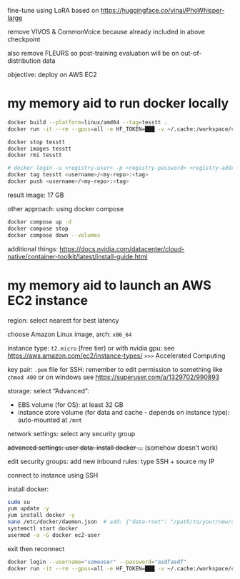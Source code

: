 fine-tune using LoRA based on https://huggingface.co/vinai/PhoWhisper-large

remove VIVOS & CommonVoice because already included in above checkpoint

also remove FLEURS so post-training evaluation will be on out-of-distribution data

objective: deploy on AWS EC2

#  my memory aid to run docker locally

```bash
docker build --platform=linux/amd64 --tag=tesstt .
docker run -it --rm --gpus=all -e HF_TOKEN=███ -v ~/.cache:/workspace/cache -v ~/coder/whisper:/workspace/my-whisper-lora tesstt train.py --help

docker stop tesstt
docker images tesstt
docker rmi tesstt

# docker login -u <registry-user> -p <registry-password> <registry-address>
docker tag tesstt <username>/<my-repo>:<tag>
docker push <username>/<my-repo>:<tag>
```
result image: 17 GB

other approach: using docker compose
```bash
docker compose up -d
docker compose stop
docker compose down --volumes
```
additional things: https://docs.nvidia.com/datacenter/cloud-native/container-toolkit/latest/install-guide.html

# my memory aid to launch an AWS EC2 instance

region: select nearest for best latency

choose Amazon Linux image, arch: `x86_64`

instance type: `t2.micro` (free tier) or with nvidia gpu: see https://aws.amazon.com/ec2/instance-types/ `>>>` Accelerated Computing

key pair: `.pem` file for SSH: remember to edit permission to something like `chmod 400` or on windows see https://superuser.com/a/1329702/990893

storage: select “Advanced”:
- EBS volume (for OS): at least 32 GB
- instance store volume (for data and cache - depends on instance type): auto-mounted at `/mnt`

network settings: select any security group

~~advanced settings: user data: install docker …~~ (somehow doesn’t work)

edit security groups: add new inbound rules: type SSH + source my IP

connect to instance using SSH

install docker:
```bash
sudo su
yum update -y
yum install docker -y
nano /etc/docker/daemon.json  # add: {"data-root": "/path/to/your/new/docker/root"}
systemctl start docker
usermod -a -G docker ec2-user
```
exit then reconnect
```bash
docker login --username="someuser" --password="asdfasdf"
docker run -it --rm --gpus=all -e HF_TOKEN=███ -v ~/.cache:/workspace/cache -v ~/coder/whisper:/workspace/my-whisper-lora <username>/<my-repo>:<tag> train.py --help
```
